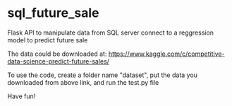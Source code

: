 # sql_future_sale
Flask API to manipulate data from SQL server connect to a reggression model to predict future sale

The data could be downloaded at: https://www.kaggle.com/c/competitive-data-science-predict-future-sales/

To use the code, create a folder name "dataset", put the data you downloaded from above link, and run the test.py file

Have fun!
